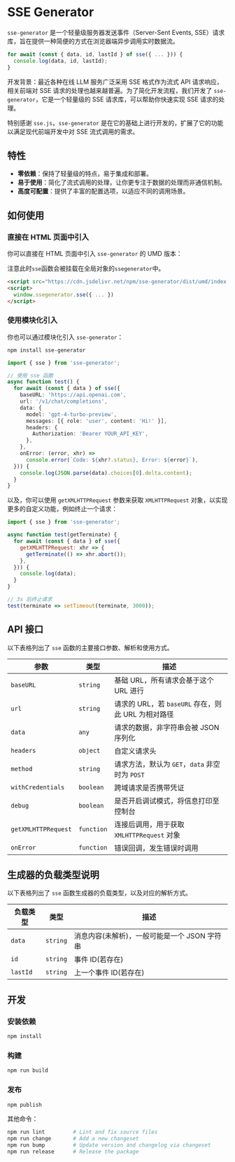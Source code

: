 # SSE Generator

`sse-generator` 是一个轻量级服务器发送事件（Server-Sent Events, SSE）请求库，旨在提供一种简便的方式在浏览器端异步调用实时数据流。

```typescript
for await (const { data, id, lastId } of sse({ ... })) {
  console.log(data, id, lastId);
}
```

开发背景：最近各种在线 LLM 服务广泛采用 SSE 格式作为流式 API 请求响应，相关前端对 SSE 请求的处理也越来越普遍。为了简化开发流程，我们开发了 `sse-generator`，它是一个轻量级的 SSE 请求库，可以帮助你快速实现 SSE 请求的处理。

特别感谢 `sse.js`，`sse-generator` 是在它的基础上进行开发的，扩展了它的功能以满足现代前端开发中对 SSE 流式调用的需求。

## 特性

- **零依赖**：保持了轻量级的特点，易于集成和部署。
- **易于使用**：简化了流式调用的处理，让你更专注于数据的处理而非通信机制。
- **高度可配置**：提供了丰富的配置选项，以适应不同的调用场景。

## 如何使用

### 直接在 HTML 页面中引入

你可以直接在 HTML 页面中引入 `sse-generator` 的 UMD 版本：

注意此时`sse`函数会被挂载在全局对象的`ssegenerator`中。

```html
<script src="https://cdn.jsdelivr.net/npm/sse-generator/dist/umd/index.js"></script>
<script>
  window.ssegenerator.sse({ ... })
</script>
```

### 使用模块化引入

你也可以通过模块化引入 `sse-generator`：

```bash
npm install sse-generator
```

```typescript
import { sse } from 'sse-generator';

// 使用 sse 函数
async function test() {
  for await (const { data } of sse({
    baseURL: 'https://api.openai.com',
    url: '/v1/chat/completions',
    data: {
      model: 'gpt-4-turbo-preview',
      messages: [{ role: 'user', content: 'Hi!' }],
      headers: {
        Authorization: 'Bearer YOUR_API_KEY',
      },
    },
    onError: (error, xhr) =>
      console.error(`Code: ${xhr?.status}, Error: ${error}`),
  })) {
    console.log(JSON.parse(data).choices[0].delta.content);
  }
}
```

以及，你可以使用 `getXMLHTTPRequest` 参数来获取 `XMLHTTPRequest` 对象，以实现更多的自定义功能，例如终止一个请求：

```javascript
import { sse } from 'sse-generator';

async function test(getTerminate) {
  for await (const { data } of sse({
    getXMLHTTPRequest: xhr => {
      getTerminate(() => xhr.abort());
    },
  })) {
    console.log(data);
  }
}

// 3s 后终止请求
test(terminate => setTimeout(terminate, 3000));
```

## API 接口

以下表格列出了 `sse` 函数的主要接口参数、解析和使用方式。

| 参数                | 类型       | 描述                                               |
| ------------------- | ---------- | -------------------------------------------------- |
| `baseURL`           | `string`   | 基础 URL，所有请求会基于这个 URL 进行              |
| `url`               | `string`   | 请求的 URL，若 `baseURL` 存在，则此 URL 为相对路径 |
| `data`              | `any`      | 请求的数据，非字符串会被 JSON 序列化               |
| `headers`           | `object`   | 自定义请求头                                       |
| `method`            | `string`   | 请求方法，默认为 `GET`，`data` 非空时为 `POST`     |
| `withCredentials`   | `boolean`  | 跨域请求是否携带凭证                               |
| `debug`             | `boolean`  | 是否开启调试模式，将信息打印至控制台               |
| `getXMLHTTPRequest` | `function` | 连接后调用，用于获取 `XMLHTTPRequest` 对象         |
| `onError`           | `function` | 错误回调，发生错误时调用                           |

## 生成器的负载类型说明

以下表格列出了 `sse` 函数生成器的负载类型，以及对应的解析方式。

| 负载类型 | 类型     | 描述                                         |
| -------- | -------- | -------------------------------------------- |
| `data`   | `string` | 消息内容(未解析)，一般可能是一个 JSON 字符串 |
| `id`     | `string` | 事件 ID(若存在)                              |
| `lastId` | `string` | 上一个事件 ID(若存在)                        |

## 开发

### 安装依赖

```bash
npm install
```

### 构建

```bash
npm run build
```

### 发布

```bash
npm publish
```

其他命令：

```bash
npm run lint         # Lint and fix source files
npm run change       # Add a new changeset
npm run bump         # Update version and changelog via changeset
npm run release      # Release the package
```
